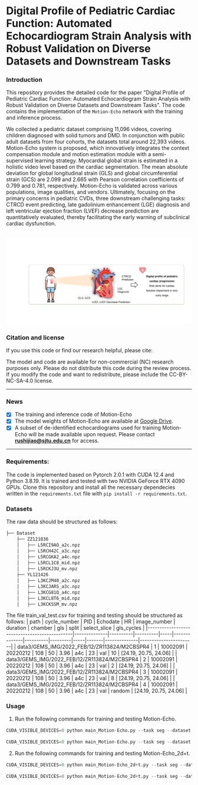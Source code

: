 # Digital Profile of Pediatric Cardiac Function: Automated Echocardiogram Strain Analysis with Robust Validation on Diverse Datasets and Downstream Tasks
### Introduction
This repository provides the detailed code for the paper "Digital Profile of Pediatric Cardiac Function: Automated Echocardiogram Strain Analysis with Robust Validation on Diverse Datasets and Downstream Tasks". The code contains the implementation of the `Motion-Echo` network with the training and inference process.

We collected a pediatric dataset comprising 11,096 videos, covering children diagnosed with solid tumors and DMD. In conjunction with public adult datasets from four cohorts, the datasets total around 22,393 videos. Motion-Echo system is proposed, which   innovatively integrates the context compensation module and motion estimation module with a semi-supervised learning strategy. Myocardial global strain is estimated in a holistic video level based on the cardiac segmentation. The mean absolute deviation for global longitudinal strain (GLS) and global circumferential strain (GCS) are 2.099 and 2.665 with Pearson correlation coefficients of 0.799 and 0.781, respectively. Motion-Echo is validated across various populations, image qualities, and vendors. Ultimately, focusing on the primary concerns in pediatric CVDs, three downstream challenging tasks: CTRCD event predicting, late gadolinium enhancement (LGE) diagnosis and left ventricular ejection fraction (LVEF) decrease prediction are quantitatively evaluated, thereby facilitating the early warning of subclinical cardiac dysfunction. 

![image](https://github.com/rushier/Motion-Echo/blob/main/digital_profile.svg)
-----

### Citation and license
If you use this code or find our research helpful, please cite:

The model and code are available for non-commercial (NC) research purposes only. Please do not distribute this code during the review process. If you modify the code and want to redistribute, please include the CC-BY-NC-SA-4.0 license.

-----

### News
- [x] The training and inference code of Motion-Echo
- [x] The model weights of Motion-Echo are available at [Google Drive](https://drive.google.com/drive/folders/15IiwWHSO-TNt4PcS5sVWFGtgtIPfFqQP?usp=sharing).
- [x] A subset of de-identified echocardiograms used for training Motion-Echo will be made available upon request. Please contact **rushijiao@sjtu.edu.cn** for access.
 
-----

### Requirements:
The code is implemented based on Pytorch 2.0.1 with CUDA 12.4 and Python 3.8.19. It is trained and tested with two NVIDIA GeForce RTX 4090 GPUs. Clone this repository and install all the necessary dependecies written in the `requirements.txt` file with `pip install -r requirements.txt`. 

### Datasets

The raw data should be structured as follows:

```
├── Dataset
    ├── ZZ121836
    │   ├── L5RCI9AO_a2c.npz
    │   ├── L5RCH42C_a3c.npz
    │   ├── L5RCGKA2_a4c.npz
    │   ├── L5RCL1C8_mid.npz
    │   ├── L5RCKJ3U_mv.npz
    ├── YL121426
    │   ├── L3KCJM40_a2c.npz
    │   ├── L3KCJARS_a3c.npz
    │   ├── L3KCG81Q_a4c.npz
    │   ├── L3KCL8T6_mid.npz
    │   ├── L3KCKSSM_mv.npz 
```
The file train_val_test.csv for training and testing should be structured as follows:
| path                                         | cycle_number | PID      | Echodate | HR  | image_number | duration | chamber | gls | split | select_slice | gls_cycles            |
|----------------------------------------------|--------------|----------|----------|-----|--------------|----------|---------|-----|-------|--------------|-----------------------|
| data3/GEMS_IMG/2022_FEB/12/ZR113824/M2CBSPR4 | 1            | 10002091 | 20220212 | 108 | 50           | 3.96     | a4c     | 23  | val   | 10           | [24.19, 20.75, 24.06] |
| data3/GEMS_IMG/2022_FEB/12/ZR113824/M2CBSPR4 | 2            | 10002091 | 20220212 | 108 | 50           | 3.96     | a4c     | 23  | val   | 2            | [24.19, 20.75, 24.06] |
| data3/GEMS_IMG/2022_FEB/12/ZR113824/M2CBSPR4 | 3            | 10002091 | 20220212 | 108 | 50           | 3.96     | a4c     | 23  | val   | 8            | [24.19, 20.75, 24.06] |
| data3/GEMS_IMG/2022_FEB/12/ZR113824/M2CBSPR4 | 4            | 10002091 | 20220212 | 108 | 50           | 3.96     | a4c     | 23  | val   | random       | [24.19, 20.75, 24.06] |

### Usage

1. Run the following commands for training and testing Motion-Echo.
```python
CUDA_VISIBLE_DEVICES=0 python main_Motion-Echo.py --task seg --dataset huaxi2d --info_csv '/path_to_training_csv/train_val_test.csv' --size 224 --loss DiceLoss --bs 4 --ms [80,160] --epoch 201 --model_save_freq 20  --model_dir 'save_models/' --root_path '/path_to_echocardiograms/qq_raw_cycles/' --forward_uncer 0 --num_classes 3 --temporal_interval 1 --network TransUnet_cst_temporal_flow_woResidual --classify --chamber a4c_a2c_a3c --lr 1e-4 --prior --HistMatch --update_folder '/path_to_echocardiograms/segmentations'
```
```python
CUDA_VISIBLE_DEVICES=0 python main_Motion-Echo.py --task seg --dataset huaxi2d --info_csv '/path_to_training_csv/train_val_test.csv' --size 224 --loss DiceLoss --bs 4 --ms [80,160] --epoch 201 --model_save_freq 20  --model_dir 'save_models/' --root_path '/path_to_echocardiograms/qq_raw_cycles/' --forward_uncer 0 --num_classes 3 --temporal_interval 1 --network TransUnet_cst_temporal_flow_woResidual --classify --chamber a4c_a2c_a3c --lr 1e-4 --prior --HistMatch --update_folder '/path_to_echocardiograms/segmentations' --test
```
2. Run the following commands for training and testing Motion-Echo_2d+t.
```python
CUDA_VISIBLE_DEVICES=0 python main_Motion-Echo_2d+t.py --task seg --dataset Huaxi3d --info_csv '/path_to_training_csv/train_val_test.csv' --size 112 --loss DiceLoss --bs 2 --ms [80,160] --epoch 201 --model_save_freq 20  --model_dir 'save_models/' --root_path '/path_to_echocardiograms/qq_raw_cycles/'  --num_classes 3 --network SpaceTimeUnet --chamber a4c_a2c_a3c --lr 1e-4 --prior
```
```python
CUDA_VISIBLE_DEVICES=0 python main_Motion-Echo_2d+t.py --task seg --dataset Huaxi3d --info_csv '/path_to_training_csv/train_val_test.csv' --size 112 --loss DiceLoss --bs 1 --ms [80,160] --epoch 201 --model_save_freq 20  --model_dir 'save_models/' --root_path '/path_to_echocardiograms/qq_raw_cycles/'  --num_classes 3 --network SpaceTimeUnet --chamber a4c_a2c_a3c --lr 1e-4 --prior --test
```
